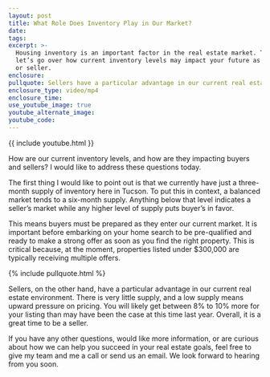 ```yaml
---
layout: post
title: What Role Does Inventory Play in Our Market?
date:
tags:
excerpt: >-
  Housing inventory is an important factor in the real estate market. Today
  let’s go over how current inventory levels may impact your future as a buyer
  or seller.
enclosure:
pullquote: Sellers have a particular advantage in our current real estate environment.
enclosure_type: video/mp4
enclosure_time:
use_youtube_image: true
youtube_alternate_image:
youtube_code:
---
```


{{ include youtube.html }}

How are our current inventory levels, and how are they impacting buyers and sellers? I would like to address these questions today.&nbsp;

The first thing I would like to point out is that we currently have just a three-month supply of inventory here in Tucson. To put this in context, a balanced market tends to a six-month supply. Anything below that level indicates a seller’s market while any higher level of supply puts buyer’s in favor.&nbsp;

This means buyers must be prepared as they enter our current market. It is important before embarking on your home search to be pre-qualified and ready to make a strong offer as soon as you find the right property. This is critical because, at the moment, properties listed under $300,000 are typically receiving multiple offers.

{% include pullquote.html %}&nbsp;

Sellers, on the other hand, have a particular advantage in our current real estate environment. There is very little supply, and a low supply means upward pressure on pricing. You will likely get between 8% to 10% more for your listing than may have been the case at this time last year. Overall, it is a great time to be a seller.

If you have any other questions, would like more information, or are curious about how we can help you succeed in your real estate goals, feel free to give my team and me a call or send us an email. We look forward to hearing from you soon.